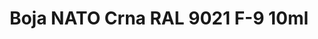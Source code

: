 ---
layout: product
title: "Boja NATO Crna RAL 9021 F-9 10ml"
price: "330" 
desc: "Acrylic Laquer 10mL"
img_path: "/assets/img/RC082.jpg"
brand: "AK "
available: true
special_offer: false
new: false
soon: false
cat: "020000"
subcat: "020200"
subsubcat: "020201"
sifra: "RC082"
---